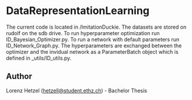 # DataRepresentationLearning
The current code is located in /ImitationDuckie. The datasets are stored on rudolf on the sdb drive. To run hyperparameter optimization run ID_Bayesian_Optimizer.py. To run a network with default parameters run ID_Network_Graph.py.
The hyperparameters are exchanged between the optimizer and the invidual network as a ParameterBatch object which is defined in _utils/ID_utils.py.

## Author
Lorenz Hetzel (hetzell@student.ethz.ch) - Bachelor Thesis
